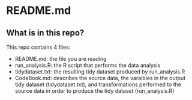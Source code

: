 # README.md

## What is in this repo?

This repo contains 4 files:
* README.md: the file you are reading
* run_analysis.R: the R script that performs the data analysis
* tidydataset.txt: the resulting tidy dataset produced by run_analysis.R
* CodeBook.md: describes the source data, the varaibles in the output tidy dataset (tidydataset.txt), and  transformations performed to the source data in order to produce the tidy dataset (run_analysis.R) 


